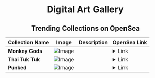 <div align="center">

# Digital Art Gallery

## Trending Collections on OpenSea

| Collection Name                       | Image                                                                                     | Description                       | OpenSea Link                                                                                          |
|---------------------------------------|-------------------------------------------------------------------------------------------|-----------------------------------|--------------------------------------------------------------------------------------------------------|
| **Monkey Gods** | ![Image](https://i.seadn.io/s/raw/files/d5f4d306191dad765c9c4f614f19cf82.png?w=500&auto=format?w=200&auto=format) |  | <details><summary>Link</summary>[Monkey Gods](https://opensea.io/collection/monkey-gods-54)</details> |
| **Thai Tuk Tuk** | ![Image](https://i.seadn.io/s/raw/files/23e26f15f5f2f0126280234e3bcc12da.png?w=500&auto=format?w=200&auto=format) |  | <details><summary>Link</summary>[Thai Tuk Tuk](https://opensea.io/collection/thai-tuk-tuk)</details> |
| **Punked** | ![Image](https://i.seadn.io/s/raw/files/1fb2e0474d46e379627f304acb673f5c.jpg?w=500&auto=format?w=200&auto=format) |  | <details><summary>Link</summary>[Punked](https://opensea.io/collection/punked-3)</details> |

</div>